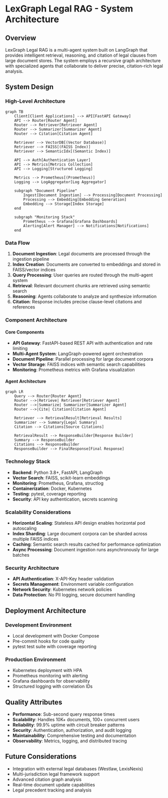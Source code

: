 # LexGraph Legal RAG - System Architecture

## Overview

LexGraph Legal RAG is a multi-agent system built on LangGraph that provides intelligent retrieval, reasoning, and citation of legal clauses from large document stores. The system employs a recursive graph architecture with specialized agents that collaborate to deliver precise, citation-rich legal analysis.

## System Design

### High-Level Architecture

```mermaid
graph TB
    Client[Client Applications] --> API[FastAPI Gateway]
    API --> Router[Router Agent]
    Router --> Retriever[Retriever Agent]
    Router --> Summarizer[Summarizer Agent]
    Router --> Citation[Citation Agent]
    
    Retriever --> VectorDB[(Vector Database)]
    Retriever --> FAISS[(FAISS Index)]
    Retriever --> SemanticIdx[(Semantic Index)]
    
    API --> Auth[Authentication Layer]
    API --> Metrics[Metrics Collection]
    API --> Logging[Structured Logging]
    
    Metrics --> Prometheus[(Prometheus)]
    Logging --> LogAggregator[Log Aggregator]
    
    subgraph "Document Pipeline"
        Ingest[Document Ingestion] --> Processing[Document Processing]
        Processing --> Embedding[Embedding Generation]
        Embedding --> Storage[Index Storage]
    end
    
    subgraph "Monitoring Stack"
        Prometheus --> Grafana[Grafana Dashboards]
        Alerting[Alert Manager] --> Notifications[Notifications]
    end
```

### Data Flow

1. **Document Ingestion**: Legal documents are processed through the ingestion pipeline
2. **Index Creation**: Documents are converted to embeddings and stored in FAISS/vector indices
3. **Query Processing**: User queries are routed through the multi-agent system
4. **Retrieval**: Relevant document chunks are retrieved using semantic search
5. **Reasoning**: Agents collaborate to analyze and synthesize information
6. **Citation**: Response includes precise clause-level citations and references

### Component Architecture

#### Core Components

- **API Gateway**: FastAPI-based REST API with authentication and rate limiting
- **Multi-Agent System**: LangGraph-powered agent orchestration
- **Document Pipeline**: Parallel processing for large document corpora
- **Vector Storage**: FAISS indices with semantic search capabilities
- **Monitoring**: Prometheus metrics with Grafana visualization

#### Agent Architecture

```mermaid
graph LR
    Query --> Router{Router Agent}
    Router -->|Retrieve| Retriever[Retriever Agent]
    Router -->|Summarize| Summarizer[Summarizer Agent]
    Router -->|Cite| Citation[Citation Agent]
    
    Retriever --> RetrievalResult[Retrieval Results]
    Summarizer --> Summary[Legal Summary]
    Citation --> Citations[Source Citations]
    
    RetrievalResult --> ResponseBuilder[Response Builder]
    Summary --> ResponseBuilder
    Citations --> ResponseBuilder
    ResponseBuilder --> FinalResponse[Final Response]
```

### Technology Stack

- **Backend**: Python 3.8+, FastAPI, LangGraph
- **Vector Search**: FAISS, scikit-learn embeddings
- **Monitoring**: Prometheus, Grafana, structlog
- **Containerization**: Docker, Kubernetes
- **Testing**: pytest, coverage reporting
- **Security**: API key authentication, secrets scanning

### Scalability Considerations

- **Horizontal Scaling**: Stateless API design enables horizontal pod autoscaling
- **Index Sharding**: Large document corpora can be sharded across multiple FAISS indices
- **Caching**: Semantic search results cached for performance optimization
- **Async Processing**: Document ingestion runs asynchronously for large batches

### Security Architecture

- **API Authentication**: X-API-Key header validation
- **Secrets Management**: Environment variable configuration
- **Network Security**: Kubernetes network policies
- **Data Protection**: No PII logging, secure document handling

## Deployment Architecture

### Development Environment
- Local development with Docker Compose
- Pre-commit hooks for code quality
- pytest test suite with coverage reporting

### Production Environment
- Kubernetes deployment with HPA
- Prometheus monitoring with alerting
- Grafana dashboards for observability
- Structured logging with correlation IDs

## Quality Attributes

- **Performance**: Sub-second query response times
- **Scalability**: Handles 10K+ documents, 100+ concurrent users
- **Reliability**: 99.9% uptime with circuit breaker patterns
- **Security**: Authentication, authorization, and audit logging
- **Maintainability**: Comprehensive testing and documentation
- **Observability**: Metrics, logging, and distributed tracing

## Future Considerations

- Integration with external legal databases (Westlaw, LexisNexis)
- Multi-jurisdiction legal framework support
- Advanced citation graph analysis
- Real-time document update capabilities
- Legal precedent tracking and analysis